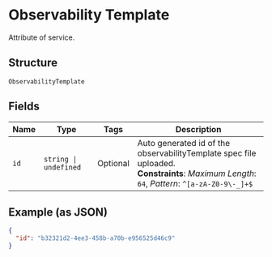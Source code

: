 
# Observability Template

Attribute of service.

## Structure

`ObservabilityTemplate`

## Fields

| Name | Type | Tags | Description |
|  --- | --- | --- | --- |
| `id` | `string \| undefined` | Optional | Auto generated id of the observabilityTemplate spec file uploaded.<br>**Constraints**: *Maximum Length*: `64`, *Pattern*: `^[a-zA-Z0-9\-_]+$` |

## Example (as JSON)

```json
{
  "id": "b32321d2-4ee3-458b-a70b-e956525d46c9"
}
```

